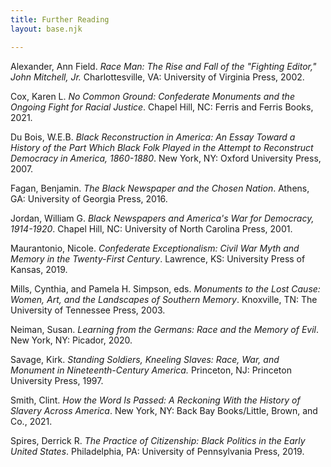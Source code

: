 ```yaml
---
title: Further Reading
layout: base.njk

---
```

<div id="further-reading" class="container" style="margin-top:10px;">

Alexander, Ann Field. _Race Man: The Rise and Fall of the "Fighting
Editor," John Mitchell, Jr._ Charlottesville, VA: University of Virginia
Press, 2002.

Cox, Karen L. _No Common Ground: Confederate Monuments and the Ongoing Fight for Racial Justice_. Chapel Hill, NC: Ferris and Ferris Books, 2021.

Du Bois, W.E.B. _Black Reconstruction in America: An Essay Toward a
History of the Part Which Black Folk Played in the Attempt to
Reconstruct Democracy in America, 1860-1880_. New York, NY: Oxford
University Press, 2007.

Fagan, Benjamin. _The Black Newspaper and the Chosen Nation_. Athens,
GA: University of Georgia Press, 2016.

Jordan, William G. _Black Newspapers and America's War for Democracy,
1914-1920_. Chapel Hill, NC: University of North Carolina Press, 2001.

Maurantonio, Nicole. _Confederate Exceptionalism: Civil War Myth and
Memory in the Twenty-First Century_. Lawrence, KS: University Press of
Kansas, 2019.

Mills, Cynthia, and Pamela H. Simpson, eds. _Monuments to the Lost Cause: Women, Art, and the Landscapes of Southern Memory_. Knoxville, TN: The University of Tennessee Press, 2003.

Neiman, Susan. _Learning from the Germans: Race and the Memory of Evil_. New York, NY: Picador, 2020.

Savage, Kirk. _Standing Soldiers, Kneeling Slaves: Race, War, and
Monument in Nineteenth-Century America._ Princeton, NJ: Princeton
University Press, 1997.

Smith, Clint. _How the Word Is Passed: A Reckoning With the History of Slavery Across America_. New York, NY: Back Bay Books/Little, Brown, and Co., 2021.

Spires, Derrick R. _The Practice of Citizenship: Black Politics in the
Early United States_. Philadelphia, PA: University of Pennsylvania
Press, 2019.

</div>
